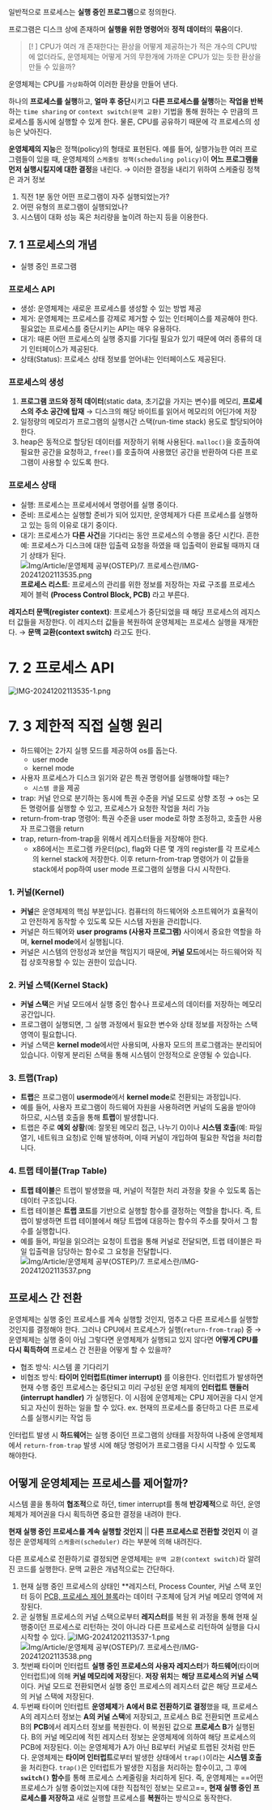 일반적으로 프로세스는 **실행 중인 프로그램**으로 정의한다. 

프로그램은 디스크 상에 존재하며 **실행을 위한 명령어**와 **정적 데이터**의 **묶음**이다. 

> [! ] CPU가 여러 개 존재한다는 환상을 어떻게 제공하는가
> 적은 개수의 CPU밖에 없더라도, 운영체제는 어떻게 거의 무한개에 가까운 CPU가 있는 듯한 환상을 만들 수 있을까?

운영체제는 CPU를 `가상화`하여 이러한 환상을 만들어 낸다. 

하나의 **프로세스를 실행**하고, **얼마 후 중단**시키고 **다른 프로세스를 실행**하는 **작업을 반복**하는 `time sharing` or `context switch(문맥 교환)` 기법을 통해 원하는 수 만큼의 프로세스를 동시에 실행할 수 있게 한다. 
물론, CPU를 공유하기 때문에 각 프로세스의 성능은 낮아진다. 

**운영체제의 지능**은 정책(policy)의 형태로 표현된다. 
예를 들어, 실행가능한 여러 프로그램들이 있을 때, 운영체제의 `스케줄링 정책(scheduling policy)`이 **어느 프로그램을 먼저 실행시킬지에 대한 결정**을 내린다. 
→ 이러한 결정을 내리기 위하여 스케줄링 정책은 과거 정보
1. 직전 1분 동안 어떤 프로그램이 자주 실행되었는가?
2. 어떤 유형의 프로그램이 실행되었나?
3. 시스템이 대화 성능 혹은 처리량을 높이려 하는지
등을 이용한다. 

## 7. 1 프로세스의 개념
- 실행 중인 프로그램
### 프로세스 API
- 생성: 운영체제는 새로운 프로세스를 생성할 수 있는 방법 제공
- 제거: 운영체제는 프로세스를 강제로 제거할 수 있는 인터페이스를 제공해야 한다. 필요없는 프로세스를 중단시키는 API는 매우 유용하다. 
- 대기: 때론 어떤 프로세스의 실행 중지를 기다릴 필요가 있기 때문에 여러 종류의 대기 인터페이스가 제공된다. 
- 상태(Status): 프로세스 상태 정보를 얻어내는 인터페이스도 제공된다. 

### 프로세스의 생성
1. **프로그램 코드와 정적 데이터**(static data, 초기값을 가지는 변수)를 메모리, **프로세스의 주소 공간에 탑재**
   → 디스크의 해당 바이트를 읽어서 메모리의 어딘가에 저장
2. 일정량의 메모리가 프로그램의 실행시간 스택(run-time stack) 용도로 할당되어야 한다. 
3. heap은 동적으로 할당된 데이터를 저장하기 위해 사용된다. 
   `malloc()`을 호출하여 필요한 공간을 요청하고, 
   `free()`를 호출하여 사용했던 공간을 반환하여 다른 프로그램이 사용할 수 있도록 한다. 

### 프로세스 상태
- 실행: 프로세스는 프로세서에서 명령어를 실행 중이다. 
- 준비: 프로세스는 실행할 준비가 되어 있지만, 운영체제가 다른 프로세스를 실행하고 있는 등의 이유로 대기 중이다. 
- 대기: 프로세스가 **다른 사건**을 기다리는 동안 프로세스의 수행을 중단 시킨다. 
  흔한 예: 프로세스가 디스크에 대한 입출력 요청을 하였을 때 입출력이 완료될 때까지 대기 상태가 된다. 
![Img/Article/운영체제 공부(OSTEP)/7. 프로세스란/IMG-20241202113535.png](IMG-20241202113535%203.png)
**프로세스 리스트**: 프로세스의 관리를 위한 정보를 저장하는 자료 구조를 프로세스 제어 블럭 **(Process Control Block, PCB)** 라고 부른다. 

**레지스터 문맥(register context)**: 프로세스가 중단되었을 때 해당 프로세스의 레지스터 값들을 저장한다. 이 레지스터 값들을 복원하여 운영체제는 프로세스 실행을 재개한다. 
→ **문맥 교환(context switch)** 라고도 한다. 

# 7. 2 프로세스 API 
![IMG-20241202113535-1.png](IMG-20241202113535-1.png)
# 7. 3 제한적 직접 실행 원리
-  하드웨어는 2가지 실행 모드를 제공하여 os를 돕는다. 
	- user mode
	- kernel mode
- 사용자 프로세스가 디스크 읽기와 같은 특권 명령어를 실행해야할 때는?
	- `시스템 콜`을 제공
- trap: 커널 안으로 분기하는 동시에 특권 수준을 커널 모드로 상향 조정
  → os는 모든 명령어를 실행할 수 있고, 프로세스가 요청한 작업을 처리 가능
- return-from-trap 명령어: 특권 수준을 user mode로 하향 조정하고, 호출한 사용자 프로그램을 return 
- trap, return-from-trap을 위해서 레지스터들을 저장해야 한다. 
	- x86에서는 프로그램 카운터(pc), flag와 다른 몇 개의 register를 각 프로세스의 kernel stack에 저장한다. 이후 return-from-trap 명령어가 이 값들을 stack에서 pop하여 user mode 프로그램의 실행을 다시 시작한다. 
### 1. 커널(Kernel)
- **커널**은 운영체제의 핵심 부분입니다. 컴퓨터의 하드웨어와 소프트웨어가 효율적이고 안전하게 동작할 수 있도록 모든 시스템 자원을 관리합니다.
- 커널은 하드웨어와 **user programs (사용자 프로그램)** 사이에서 중요한 역할을 하며, **kernel mode**에서 실행됩니다.
- 커널은 시스템의 안정성과 보안을 책임지기 때문에, **커널 모드**에서는 하드웨어와 직접 상호작용할 수 있는 권한이 있습니다.
### 2. 커널 스택(Kernel Stack)
- **커널 스택**은 커널 모드에서 실행 중인 함수나 프로세스의 데이터를 저장하는 메모리 공간입니다.
- 프로그램이 실행되면, 그 실행 과정에서 필요한 변수와 상태 정보를 저장하는 스택 영역이 필요합니다.
- 커널 스택은 **kernel mode**에서만 사용되며, 사용자 모드의 프로그램과는 분리되어 있습니다. 이렇게 분리된 스택을 통해 시스템이 안정적으로 운영될 수 있습니다.
### 3. 트랩(Trap)
- **트랩**은 프로그램이 **usermode**에서 **kernel mode**로 전환되는 과정입니다.
- 예를 들어, 사용자 프로그램이 하드웨어 자원을 사용하려면 커널의 도움을 받아야 하므로, 시스템 호출을 통해 **트랩**이 발생합니다.
- 트랩은 주로 **예외 상황**(예: 잘못된 메모리 접근, 나누기 0)이나 **시스템 호출**(예: 파일 열기, 네트워크 요청)로 인해 발생하며, 이때 커널이 개입하여 필요한 작업을 처리합니다.
### 4. 트랩 테이블(Trap Table)
- **트랩 테이블**은 트랩이 발생했을 때, 커널이 적절한 처리 과정을 찾을 수 있도록 돕는 데이터 구조입니다.
- 트랩 테이블은 **트랩 코드**를 기반으로 실행할 함수를 결정하는 역할을 합니다. 즉, 트랩이 발생하면 트랩 테이블에서 해당 트랩에 대응하는 함수의 주소를 찾아서 그 함수를 실행합니다.
- 예를 들어, 파일을 읽으려는 요청이 트랩을 통해 커널로 전달되면, 트랩 테이블은 파일 입출력을 담당하는 함수로 그 요청을 전달합니다.
![Img/Article/운영체제 공부(OSTEP)/7. 프로세스란/IMG-20241202113537.png](IMG-20241202113537%203.png)
## 프로세스 간 전환
운영체제는 실행 중인 프로세스를 계속 실행할 것인지, 멈추고 다른 프로세스를 실행할 것인지를 결정해야 한다. 
그러나 CPU에서 프로세스가 실행(`return-from-trap`) 중 → 운영체제는 실행 중이 아님
그렇다면 운영체제가 실행되고 있지 않다면 **어떻게 CPU를 다시 획득하여** 프로세스 간 전환을 어떻게 할 수 있을까?

- 협조 방식: 시스템 콜 기다리기
- 비협조 방식: **타이머 인터럽트(timer interrupt)** 를 이용한다. 
  인터럽트가 발생하면 현재 수행 중인 프로세스는 중단되고 미리 구성된 운영 체제의 **인터럽트 핸들러(interrupt handler)** 가 실행된다. 
  이 시점에 운영체제는 CPU 제어권을 다시 얻게 되고 자신이 원하는 일을 할 수 있다. 
	ex. 현재의 프로세스를 중단하고 다른 프로세스를 실행시키는 작업 등

인터럽트 발생 시 **하드웨어**는 실행 중이던 프로그램의 상태를 저장하여 나중에 운영체제에서 `return-from-trap` 발생 시에 해당 명렁어가 프로그램을 다시 시작할 수 있도록 해야한다. 

## 어떻게 운영체제는 프로세스를 제어할까?
시스템 콜을 통하여 **협조적**으로 하던, timer interrupt를 통해 **반강제적**으로 하던, 
운영체제가 제어권을 다시 획득하면 중요한 결정을 내려야 한다. 

**현재 실행 중인 프로세스를 계속 실행할 것인지** || **다른 프로세스로 전환할 것인지**
이 결정은 운영체제의 `스케줄러(scheduler)` 라는 부분에 의해 내려진다. 

다른 프로세스로 전환하기로 결정되면 운영체제는 `문맥 교환(context switch)`라 알려진 코드를 실행한다. 문맥 교환은 개념적으로는 간단하다. 
1. 현재 실행 중인 프로세스의 상태인 **레지스터, Process Counter, 커널 스택 포인터 등이 [PCB, 프로세스 제어 블록](../OS%20개념별%20정리/PCB,%20프로세스%20제어%20블록.md)라는 데이터 구조체에 담겨 커널 메모리 영역에 저장된다. 
2. 곧 실행될 프로세스의 커널 스택으로부터 **레지스터**를 복원
위 과정을 통해 현재 실행중이던 프로세스로 리턴하는 것이 아니라 다른 프로세스로 리턴하여 실행을 다시 시작할 수 있다. 
![IMG-20241202113537-1.png](IMG-20241202113537-1.png)
![Img/Article/운영체제 공부(OSTEP)/7. 프로세스란/IMG-20241202113538.png](IMG-20241202113538%202.png)
1. 첫번째 타이머 인터럽트
   **실행 중인 프로세스의 사용자 레지스터**가 **하드웨어**(타이머 인터럽트)에 의해 **커널 메모리에 저장**된다. 
   **저장 위치**는 **해당 프로세스의 커널 스택**이다. 커널 모드로 전환되면서 실행 중인 프로세스의 레지스터 값은 해당 프로세스의 커널 스택에 저장된다. 
2. 두번째 타이머 인터럽트
   **운영체제**가 **A에서 B로 전환하기로 결정**했을 때, 
   프로세스 A의 레지스터 정보는 **A의 커널 스택**에 저장되고, 프로세스 B로 전환되면 프로세스 B의 **PCB**에서 레지스터 정보를 복원한다. 이 복원된 값으로 **프로세스 B**가 실행된다.
   B의 커널 메모리에 적힌 레지스터 정보는 운영체제에 의하여 해당 프로세스의 PCB에 저장된다. 이는 운영체제가 A가 아닌 B로부터 커널로 트랩된 것처럼 만든다. 
운영체제는 **타이머 인터럽트**로부터 발생한 상태에서 `trap()`이라는 **시스템 호출**을 처리한다. `trap()`은 인터럽트가 발생한 지점을 처리하는 함수이고, 그 후에 **`switch()` 함수**를 통해 프로세스 스케줄링을 처리하게 된다. 
즉, 운영체제는 ==어떤 프로세스가 실행 중이었는지에 대한 직접적인 정보는 모르고==, **현재 실행 중인 프로세스를 저장하고** 새로 실행할 프로세스를 **복원**하는 방식으로 동작한다. 



